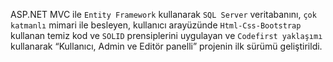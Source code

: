 ASP.NET MVC ile `Entity Framework` kullanarak `SQL Server` veritabanını, 
`çok katmanlı` mimari ile besleyen, kullanıcı arayüzünde `Html-Css-Bootstrap` kullanan temiz kod ve `SOLID` prensiplerini uygulayan ve 
`Codefirst yaklaşımı` kullanarak “Kullanıcı, Admin ve Editör panelli” projenin ilk sürümü geliştirildi. 


